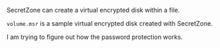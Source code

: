 SecretZone can create a virtual encrypted disk within a file.

`volume.msr` is a sample virtual encrypted disk created with SecretZone.

I am trying to figure out how the password protection works.
